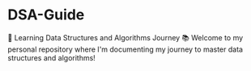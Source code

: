 # DSA-Guide

🚀 Learning Data Structures and Algorithms Journey 📚
Welcome to my personal repository where I'm documenting my journey to master data structures and algorithms!
